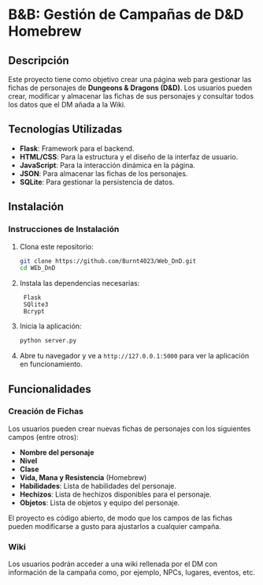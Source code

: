 # B&B: Gestión de Campañas de D&D Homebrew

## Descripción
Este proyecto tiene como objetivo crear una página web para gestionar las fichas de personajes de **Dungeons & Dragons (D&D)**. Los usuarios pueden crear, modificar y almacenar las fichas de sus personajes y consultar todos los datos que el DM añada a la Wiki.

## Tecnologías Utilizadas
- **Flask**: Framework para el backend.
- **HTML/CSS**: Para la estructura y el diseño de la interfaz de usuario.
- **JavaScript**: Para la interacción dinámica en la página.
- **JSON**: Para almacenar las fichas de los personajes.
- **SQLite**: Para gestionar la persistencia de datos.

## Instalación

### Instrucciones de Instalación
1. Clona este repositorio:
    ```bash
    git clone https://github.com/Burnt4023/Web_DnD.git
    cd WEb_DnD
    ```

2. Instala las dependencias necesarias:
   ```
    Flask
    SQlite3
    Bcrypt
   ```
4. Inicia la aplicación:
    ```bash
    python server.py
    ```

5. Abre tu navegador y ve a `http://127.0.0.1:5000` para ver la aplicación en funcionamiento.

## Funcionalidades

### Creación de Fichas
Los usuarios pueden crear nuevas fichas de personajes con los siguientes campos (entre otros):
- **Nombre del personaje**
- **Nivel**
- **Clase**
- **Vida, Mana y Resistencia** (Homebrew)
- **Habilidades**: Lista de habilidades del personaje.
- **Hechizos**: Lista de hechizos disponibles para el personaje.
- **Objetos**: Lista de objetos y equipo del personaje.

El proyecto es código abierto, de modo que los campos de las fichas pueden modificarse a gusto para ajustarlos a cualquier campaña.
### Wiki
Los usuarios podrán acceder a una wiki rellenada por el DM con información de la campaña como, por ejemplo, NPCs, lugares, eventos, etc.
